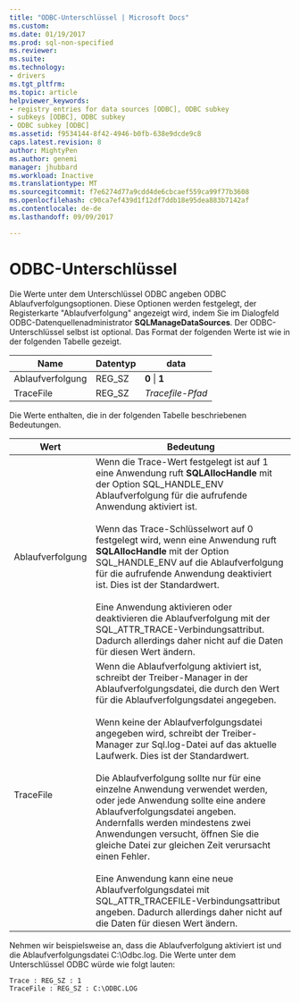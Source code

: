 ```yaml
---
title: "ODBC-Unterschlüssel | Microsoft Docs"
ms.custom: 
ms.date: 01/19/2017
ms.prod: sql-non-specified
ms.reviewer: 
ms.suite: 
ms.technology:
- drivers
ms.tgt_pltfrm: 
ms.topic: article
helpviewer_keywords:
- registry entries for data sources [ODBC], ODBC subkey
- subkeys [ODBC], ODBC subkey
- ODBC subkey [ODBC]
ms.assetid: f9534144-8f42-4946-b0fb-638e9dcde9c8
caps.latest.revision: 8
author: MightyPen
ms.author: genemi
manager: jhubbard
ms.workload: Inactive
ms.translationtype: MT
ms.sourcegitcommit: f7e6274d77a9cdd4de6cbcaef559ca99f77b3608
ms.openlocfilehash: c90ca7ef439d1f12df7ddb18e95dea883b7142af
ms.contentlocale: de-de
ms.lasthandoff: 09/09/2017

---
```

# <a name="odbc-subkey"></a>ODBC-Unterschlüssel
Die Werte unter dem Unterschlüssel ODBC angeben ODBC Ablaufverfolgungsoptionen. Diese Optionen werden festgelegt, der Registerkarte "Ablaufverfolgung" angezeigt wird, indem Sie im Dialogfeld ODBC-Datenquellenadministrator **SQLManageDataSources**. Der ODBC-Unterschlüssel selbst ist optional. Das Format der folgenden Werte ist wie in der folgenden Tabelle gezeigt.  
  
|Name|Datentyp|data|  
|----------|---------------|----------|  
|Ablaufverfolgung|REG_SZ|**0** &#124; **1**|  
|TraceFile|REG_SZ|*Tracefile-Pfad*|  
  
 Die Werte enthalten, die in der folgenden Tabelle beschriebenen Bedeutungen.  
  
|Wert|Bedeutung|  
|-----------|-------------|  
|Ablaufverfolgung|Wenn die Trace-Wert festgelegt ist auf 1 eine Anwendung ruft **SQLAllocHandle** mit der Option SQL_HANDLE_ENV Ablaufverfolgung für die aufrufende Anwendung aktiviert ist.<br /><br /> Wenn das Trace-Schlüsselwort auf 0 festgelegt wird, wenn eine Anwendung ruft **SQLAllocHandle** mit der Option SQL_HANDLE_ENV auf die Ablaufverfolgung für die aufrufende Anwendung deaktiviert ist. Dies ist der Standardwert.<br /><br /> Eine Anwendung aktivieren oder deaktivieren die Ablaufverfolgung mit der SQL_ATTR_TRACE-Verbindungsattribut. Dadurch allerdings daher nicht auf die Daten für diesen Wert ändern.|  
|TraceFile|Wenn die Ablaufverfolgung aktiviert ist, schreibt der Treiber-Manager in der Ablaufverfolgungsdatei, die durch den Wert für die Ablaufverfolgungsdatei angegeben.<br /><br /> Wenn keine der Ablaufverfolgungsdatei angegeben wird, schreibt der Treiber-Manager zur Sql.log-Datei auf das aktuelle Laufwerk. Dies ist der Standardwert.<br /><br /> Die Ablaufverfolgung sollte nur für eine einzelne Anwendung verwendet werden, oder jede Anwendung sollte eine andere Ablaufverfolgungsdatei angeben. Andernfalls werden mindestens zwei Anwendungen versucht, öffnen Sie die gleiche Datei zur gleichen Zeit verursacht einen Fehler.<br /><br /> Eine Anwendung kann eine neue Ablaufverfolgungsdatei mit SQL_ATTR_TRACEFILE-Verbindungsattribut angeben. Dadurch allerdings daher nicht auf die Daten für diesen Wert ändern.|  
  
 Nehmen wir beispielsweise an, dass die Ablaufverfolgung aktiviert ist und die Ablaufverfolgungsdatei C:\Odbc.log. Die Werte unter dem Unterschlüssel ODBC würde wie folgt lauten:  
  
```  
Trace : REG_SZ : 1  
TraceFile : REG_SZ : C:\ODBC.LOG  
  
```

